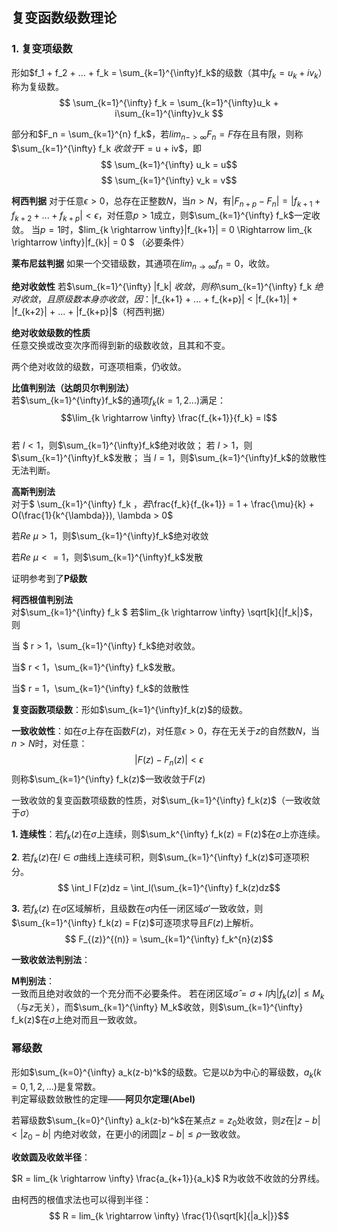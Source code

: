 ## 复变函数级数理论
### 1. 复变项级数
形如$f_1 + f_2 + ... + f_k = \sum_{k=1}^{\infty}f_k$的级数（其中$f_k = u_k + iv_k$）称为复级数。
$$ \sum_{k=1}^{\infty} f_k = \sum_{k=1}^{\infty}u_k + i\sum_{k=1}^{\infty}v_k $$

部分和$F_n = \sum_{k=1}^{n} f_k$，若$lim_{n->\infty}F_n = F$存在且有限，则称$\sum_{k=1}^{\infty} f_k $收敛于$F = u + iv$，即 
$$ \sum_{k=1}^{\infty} u_k = u$$
$$ \sum_{k=1}^{\infty} v_k = v$$

**柯西判据**
对于任意$\epsilon > 0$，总存在正整数$N$，当$n > N$，有$|F_{n+p} - F_n| = |f_{k+1} + f_{k+2} + ... + f_{k+p}| < \epsilon$，对任意$p>1$成立，则$\sum_{k=1}^{\infty} f_k$一定收敛。
当$p=1$时，$lim_{k \rightarrow \infty}|f_{k+1}| = 0 \Rightarrow lim_{k \rightarrow \infty}|f_{k}| = 0 $ （必要条件）

**莱布尼兹判据**
如果一个交错级数，其通项在$lim_{n\rightarrow \infty}f_n = 0$，收敛。

**绝对收敛性**
若$\sum_{k=1}^{\infty} |f_k| $收敛，则称$\sum_{k=1}^{\infty} f_k $绝对收敛，且原级数本身亦收敛，因：$|f_{k+1} + ... + f_{k+p}| < |f_{k+1}| + |f_{k+2}| + ... + |f_{k+p}|$（柯西判据）

**绝对收敛级数的性质**  
任意交换或改变次序而得到新的级数收敛，且其和不变。  

两个绝对收敛的级数，可逐项相乘，仍收敛。  

**比值判别法（达朗贝尔判别法）**  
若$\sum_{k=1}^{\infty}f_k$的通项$f_k(k=1,2...)$满足：$$\lim_{k \rightarrow \infty} \frac{f_{k+1}}{f_k} = l$$  
若 $l < 1$，则$\sum_{k=1}^{\infty}f_k$绝对收敛； 若 $l > 1$，则$\sum_{k=1}^{\infty}f_k$发散； 当 $l = 1$，则$\sum_{k=1}^{\infty}f_k$的敛散性无法判断。

**高斯判别法**  
对于$ \sum_{k=1}^{\infty} f_k $，若$\frac{f_k}{f_{k+1}} = 1 + \frac{\mu}{k} + O(\frac{1}{k^{\lambda}}), \lambda > 0$

若$Re\ \mu > 1$，则$\sum_{k=1}^{\infty}f_k$绝对收敛

若$Re\ \mu <= 1$，则$\sum_{k=1}^{\infty}f_k$发散

证明参考到了**P级数**

**柯西根值判别法**  
对$\sum_{k=1}^{\infty} f_k $ 若$lim_{k \rightarrow \infty} \sqrt[k]{|f_k|}$，则

当 $ r > 1$，$\sum_{k=1}^{\infty} f_k$绝对收敛。

当$ r < 1$，$\sum_{k=1}^{\infty} f_k$发散。

当$ r = 1$，$\sum_{k=1}^{\infty} f_k$的敛散性

**复变函数项级数**：形如$\sum_{k=1}^{\infty}f_k(z)$的级数。    

**一致收敛性**：如在$\sigma$上存在函数$F(z)$，对任意$\epsilon > 0$，存在无关于$z$的自然数$N$，当$n > N$时，对任意：$$ |F(z) - F_n(z)| < \epsilon$$
则称$\sum_{k=1}^{\infty} f_k(z)$一致收敛于$F(z)$

一致收敛的复变函数项级数的性质，对$\sum_{k=1}^{\infty} f_k(z)$（一致收敛于$\sigma$）

**1. 连续性**：若$f_k(z)$在$\sigma$上连续，则$\sum_k^{\infty} f_k(z) = F(z)$在$\sigma$上亦连续。

**2**. 若$f_k(z)$在$l \in \sigma$曲线上连续可积，则$\sum_{k=1}^{\infty} f_k(z)$可逐项积分。$$ \int_l F(z)dz = \int_l(\sum_{k=1}^{\infty} f_k(z)dz$$

**3.** 若$f_k(z)$ 在$\sigma$区域解析，且级数在$\sigma$内任一闭区域$\sigma'$一致收敛，则$\sum_{k=1}^{\infty} f_k(z) = F(z)$可逐项求导且$F(z)$上解析。$$ F_{(z)}^{(n)} = \sum_{k=1}^{\infty} f_k^{n}(z)$$

**一致收敛法判别法**：

**M判别法**：   
一致而且绝对收敛的一个充分而不必要条件。
若在闭区域$\hat{\sigma} = \sigma + l$内$|f_k(z)| \leq M_k$（与$z$无关），而$\sum_{k=1}^{\infty} M_k$收敛，则$\sum_{k=1}^{\infty} f_k(z)$在$\sigma$上绝对而且一致收敛。

### 幂级数
形如$\sum_{k=0}^{\infty} a_k(z-b)^k$的级数。它是以$b$为中心的幂级数，$a_k(k=0, 1, 2, ...)$是复常数。  
判定幂级数敛散性的定理——**阿贝尔定理(Abel)**

若幂级数$\sum_{k=0}^{\infty} a_k(z-b)^k$在某点$z=z_0$处收敛，则$z$在$|z-b| < |z_0 - b|$ 内绝对收敛，在更小的闭圆$|z-b| \leq \rho$一致收敛。

**收敛圆及收敛半径**：

$R = lim_{k \rightarrow \infty} \frac{a_{k+1}}{a_k}$ R为收敛不收敛的分界线。

由柯西的根值求法也可以得到半径：
$$ R = lim_{k \rightarrow \infty} \frac{1}{\sqrt[k]{|a_k|}}$$








